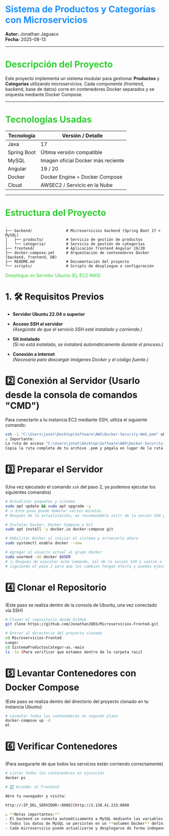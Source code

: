 # <span style="color:#1E90FF;">Sistema de Productos y Categorías con Microservicios</span>

**Autor:** Jonathan Jaguaco  
**Fecha:** 2025-08-13

---

# <span style="color:#32CD32;">Descripción del Proyecto</span>
Este proyecto implementa un sistema modular para gestionar **Productos** y **Categorías** utilizando microservicios.
Cada componente (frontend, backend, base de datos) corre en contenedores Docker separados y se orquesta mediante Docker Compose.  

---

# <span style="color:#32CD32;">Tecnologías Usadas</span>

| Tecnología   | Versión / Detalle                      |
|-------------|-----------------------------------------|
| Java        | 17                                      |
| Spring Boot | Última versión compatible               |
| MySQL       | Imagen oficial Docker más reciente      |
| Angular     | 19 / 20                                 |
| Docker      | Docker Engine + Docker Compose          |
| Cloud       | AWSEC2 / Servicio en la Nube            |
---

# <span style="color:#32CD32;">Estructura del Proyecto</span>

```text
.
├── backend/               # Microservicios backend (Spring Boot 17 + MySQL)
│   ├── producto/          # Servicio de gestión de productos
│   └── categoria/         # Servicio de gestión de categorías
├── frontend/              # Aplicación frontend Angular 19/20
├── docker-compose.yml     # Orquestación de contenedores Docker (backend, frontend, DB)
├── README.md              # Documentación del proyecto
└── scripts/               # Scripts de despliegue o configuración

```
<span style="color:#32CD32;">Despliegue en Servidor Ubuntu (Ej. EC2 AWS)</span>

# 1. 🛠️ Requisitos Previos

- **Servidor Ubuntu 22.04 o superior**  

- **Acceso SSH al servidor**  
  *(Asegúrate de que el servicio SSH esté instalado y corriendo.)*  

- **Git instalado**  
  *(Si no está instalado, se instalará automáticamente durante el proceso.)*  

- **Conexión a Internet**  
  *(Necesaria para descargar imágenes Docker y el código fuente.)*

# 2️⃣ Conexión al Servidor (Usarlo desde la consola de comandos "CMD")

Para conectarte a tu instancia EC2 mediante SSH, utiliza el siguiente comando:

```bash
ssh -i "C:\Users\jonat\Desktop\Software\AWS\Docker-Security-Web.pem" ubuntu@ec2-3-138-41-233.us-east-2.compute.amazonaws.com
⚠️ Importante:
La ruta de acceso "C:\Users\jonat\Desktop\Software\AWS\Docker-Security-Web.pem" debe existir en tu computadora local, por ende debemos descargar el emp y guardarlo en su maquina.
Copia la ruta completa de tu archivo .pem y pégala en lugar de la ruta que aparece por defecto en el comando.

```

# 3️⃣ Preparar el Servidor
(Una vez ejecutado el comando `ssh` del paso 2, ya podemos ejecutar los siguientes comandos)

```bash
# Actualizar paquetes y sistema
sudo apt update && sudo apt upgrade -y
# ⚠️ Este paso puede demorar varios minutos. 
# Después de la actualización, es recomendable salir de la sesión SSH y volver a conectarse.

# Instalar Docker, Docker Compose y Git
sudo apt install -y docker.io docker-compose git

# Habilitar Docker al iniciar el sistema y arrancarlo ahora
sudo systemctl enable docker --now

# Agregar al usuario actual al grupo docker
sudo usermod -aG docker $USER
# ⚠️ Después de ejecutar este comando, sal de la sesión SSH y vuelve a ingresar 
# siguiendo el paso 2 para que los cambios tengan efecto y puedas ejecutar comandos Docker sin sudo.
```

# 4️⃣ Clonar el Repositorio
(Este paso se realiza dentro de la consola de Ubuntu, una vez conectado vía SSH)

```bash
# Clonar el repositorio desde GitHub
git clone https://github.com/JonathanJQ03/Microservicios-Fronted.git

# Entrar al directorio del proyecto clonado
cd Microservicios-Fronted
Luego:
cd SistemaProductosCategor-as.-main
ls -la (Para verificar que estamos dentro de la carpeta raiz)

```
# 5️⃣ Levantar Contenedores con Docker Compose
(Este paso se realiza dentro del directorio del proyecto clonado en tu instancia Ubuntu)

```bash
# Levantar todos los contenedores en segundo plano
docker-compose up -d
ml
```
# 6️⃣ Verificar Contenedores
(Para asegurarte de que todos los servicios están corriendo correctamente)

```bash
# Listar todos los contenedores en ejecución
docker ps
```

```bash
# 7️⃣ Acceder al Frontend

Abre tu navegador y visita:

http://<IP_DEL_SERVIDOR>:8080](http://3.138.41.233:8080

⚠️ **Notas importantes:**  
- El backend se conecta automáticamente a MySQL mediante las variables de entorno definidas en `docker-compose.yml`.  
- Todos los datos de MySQL se persisten en un **volumen Docker** definido en `docker-compose.yml`.  
- Cada microservicio puede actualizarse y desplegarse de forma independiente.
```
